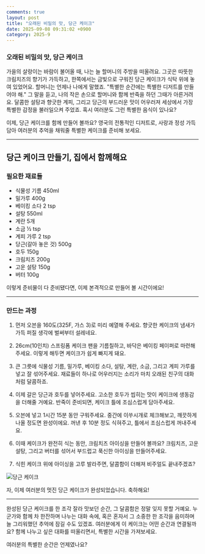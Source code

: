 ```yaml
---
comments: true
layout: post
title: "오래된 비밀의 맛, 당근 케이크"
date: 2025-09-08 09:31:02 +0900
category: 2025-9
---
```


### 오래된 비밀의 맛, 당근 케이크

가을의 살랑이는 바람이 불어올 때, 나는 늘 할머니의 주방을 떠올려요. 그곳은 따뜻한 크림치즈의 향기가 가득하고, 한쪽에서는 금빛으로 구워진 당근 케이크가 식탁 위에 놓여 있었어요. 할머니는 언제나 나에게 말했죠. "특별한 순간에는 특별한 디저트를 만들어야 해." 그 말을 듣고, 나의 작은 손으로 할머니와 함께 반죽을 하던 그때가 아른거려요. 달콤한 설탕과 향긋한 계피, 그리고 당근의 부드러운 맛이 어우러져 세상에서 가장 특별한 감정을 불러일으켜 주었죠. 혹시 여러분도 그런 특별한 음식이 있나요? 

이제, 당근 케이크를 함께 만들어 볼까요? 영국의 전통적인 디저트로, 사랑과 정성 가득 담아 여러분의 추억을 채워줄 특별한 케이크를 준비해 보세요.

---

## 당근 케이크 만들기, 집에서 함께해요

### 필요한 재료들
- 식물성 기름 450ml
- 밀가루 400g
- 베이킹 소다 2 tsp
- 설탕 550ml
- 계란 5개
- 소금 ½ tsp
- 계피 가루 2 tsp
- 당근(갈아 놓은 것) 500g
- 호두 150g
- 크림치즈 200g
- 고운 설탕 150g
- 버터 100g

이렇게 준비물이 다 준비됐다면, 이제 본격적으로 만들어 볼 시간이에요!

---

### 만드는 과정

1. 먼저 오븐을 160도(325F, 가스 3)로 미리 예열해 주세요. 향긋한 케이크의 냄새가 가득 퍼질 생각에 벌써부터 설레네요.

2. 26cm(10인치) 스프링폼 케이크 팬을 기름칠하고, 바닥은 베이킹 페이퍼로 마련해 주세요. 이렇게 해두면 케이크가 쉽게 빠지게 돼요.

3. 큰 그릇에 식물성 기름, 밀가루, 베이킹 소다, 설탕, 계란, 소금, 그리고 계피 가루를 넣고 잘 섞어주세요. 재료들이 하나로 어우러지는 소리가 마치 오래된 친구의 대화처럼 달콤하죠. 

4. 이제 갈은 당근과 호두를 넣어주세요. 고소한 호두가 씹히는 맛이 케이크에 생동감을 더해줄 거예요. 반죽이 준비되면, 케이크 틀에 조심스럽게 담아주세요.

5. 오븐에 넣고 1시간 15분 동안 구워주세요. 중간에 이쑤시개로 체크해보고, 깨끗하게 나올 정도면 완성이에요. 꺼낸 후 10분 정도 식혀주고, 틀에서 조심스럽게 꺼내주세요.

6. 이때 케이크가 완전히 식는 동안, 크림치즈 아이싱을 만들어 볼까요? 크림치즈, 고운 설탕, 그리고 버터를 섞어서 부드럽고 푹신한 아이싱을 만들어주세요. 

7. 식힌 케이크 위에 아이싱을 고루 발라주면, 달콤함이 더해져 비주얼도 끝내주겠죠? 

![당근 케이크](https://www.themealdb.com/images/media/meals/vrspxv1511722107.jpg)

자, 이제 여러분의 멋진 당근 케이크가 완성되었습니다. 축하해요!

---

완성된 당근 케이크를 한 조각 잘라 맛보던 순간, 그 달콤함은 정말 잊지 못할 거예요. 누군가와 함께 차 한잔하며 나누는 대화 속에, 혹은 혼자서 그 소중한 한 조각을 음미하며 늘 그리워했던 추억에 잠길 수도 있겠죠. 여러분에게 이 케이크는 어떤 순간과 연결될까요? 함께 나누고 싶은 대화를 떠올리면서, 특별한 시간을 가져보세요. 

여러분의 특별한 순간은 언제였나요?